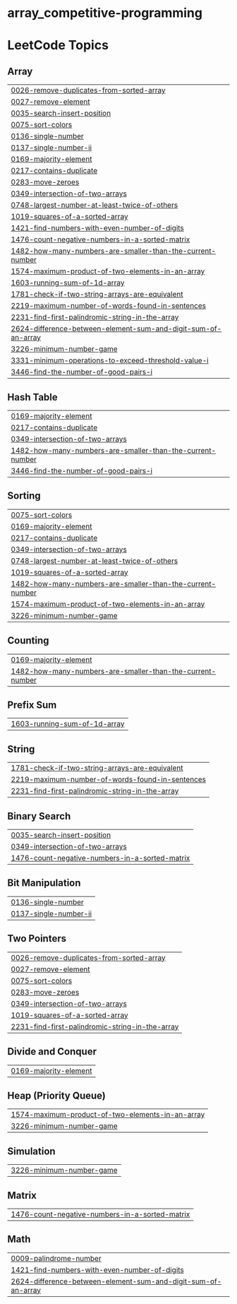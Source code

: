 # array_competitive-programming
<!---LeetCode Topics Start-->
# LeetCode Topics
## Array
|  |
| ------- |
| [0026-remove-duplicates-from-sorted-array](https://github.com/manlakhani2004/array_competitive-programming/tree/master/0026-remove-duplicates-from-sorted-array) |
| [0027-remove-element](https://github.com/manlakhani2004/array_competitive-programming/tree/master/0027-remove-element) |
| [0035-search-insert-position](https://github.com/manlakhani2004/array_competitive-programming/tree/master/0035-search-insert-position) |
| [0075-sort-colors](https://github.com/manlakhani2004/array_competitive-programming/tree/master/0075-sort-colors) |
| [0136-single-number](https://github.com/manlakhani2004/array_competitive-programming/tree/master/0136-single-number) |
| [0137-single-number-ii](https://github.com/manlakhani2004/array_competitive-programming/tree/master/0137-single-number-ii) |
| [0169-majority-element](https://github.com/manlakhani2004/array_competitive-programming/tree/master/0169-majority-element) |
| [0217-contains-duplicate](https://github.com/manlakhani2004/array_competitive-programming/tree/master/0217-contains-duplicate) |
| [0283-move-zeroes](https://github.com/manlakhani2004/array_competitive-programming/tree/master/0283-move-zeroes) |
| [0349-intersection-of-two-arrays](https://github.com/manlakhani2004/array_competitive-programming/tree/master/0349-intersection-of-two-arrays) |
| [0748-largest-number-at-least-twice-of-others](https://github.com/manlakhani2004/array_competitive-programming/tree/master/0748-largest-number-at-least-twice-of-others) |
| [1019-squares-of-a-sorted-array](https://github.com/manlakhani2004/array_competitive-programming/tree/master/1019-squares-of-a-sorted-array) |
| [1421-find-numbers-with-even-number-of-digits](https://github.com/manlakhani2004/array_competitive-programming/tree/master/1421-find-numbers-with-even-number-of-digits) |
| [1476-count-negative-numbers-in-a-sorted-matrix](https://github.com/manlakhani2004/array_competitive-programming/tree/master/1476-count-negative-numbers-in-a-sorted-matrix) |
| [1482-how-many-numbers-are-smaller-than-the-current-number](https://github.com/manlakhani2004/array_competitive-programming/tree/master/1482-how-many-numbers-are-smaller-than-the-current-number) |
| [1574-maximum-product-of-two-elements-in-an-array](https://github.com/manlakhani2004/array_competitive-programming/tree/master/1574-maximum-product-of-two-elements-in-an-array) |
| [1603-running-sum-of-1d-array](https://github.com/manlakhani2004/array_competitive-programming/tree/master/1603-running-sum-of-1d-array) |
| [1781-check-if-two-string-arrays-are-equivalent](https://github.com/manlakhani2004/array_competitive-programming/tree/master/1781-check-if-two-string-arrays-are-equivalent) |
| [2219-maximum-number-of-words-found-in-sentences](https://github.com/manlakhani2004/array_competitive-programming/tree/master/2219-maximum-number-of-words-found-in-sentences) |
| [2231-find-first-palindromic-string-in-the-array](https://github.com/manlakhani2004/array_competitive-programming/tree/master/2231-find-first-palindromic-string-in-the-array) |
| [2624-difference-between-element-sum-and-digit-sum-of-an-array](https://github.com/manlakhani2004/array_competitive-programming/tree/master/2624-difference-between-element-sum-and-digit-sum-of-an-array) |
| [3226-minimum-number-game](https://github.com/manlakhani2004/array_competitive-programming/tree/master/3226-minimum-number-game) |
| [3331-minimum-operations-to-exceed-threshold-value-i](https://github.com/manlakhani2004/array_competitive-programming/tree/master/3331-minimum-operations-to-exceed-threshold-value-i) |
| [3446-find-the-number-of-good-pairs-i](https://github.com/manlakhani2004/array_competitive-programming/tree/master/3446-find-the-number-of-good-pairs-i) |
## Hash Table
|  |
| ------- |
| [0169-majority-element](https://github.com/manlakhani2004/array_competitive-programming/tree/master/0169-majority-element) |
| [0217-contains-duplicate](https://github.com/manlakhani2004/array_competitive-programming/tree/master/0217-contains-duplicate) |
| [0349-intersection-of-two-arrays](https://github.com/manlakhani2004/array_competitive-programming/tree/master/0349-intersection-of-two-arrays) |
| [1482-how-many-numbers-are-smaller-than-the-current-number](https://github.com/manlakhani2004/array_competitive-programming/tree/master/1482-how-many-numbers-are-smaller-than-the-current-number) |
| [3446-find-the-number-of-good-pairs-i](https://github.com/manlakhani2004/array_competitive-programming/tree/master/3446-find-the-number-of-good-pairs-i) |
## Sorting
|  |
| ------- |
| [0075-sort-colors](https://github.com/manlakhani2004/array_competitive-programming/tree/master/0075-sort-colors) |
| [0169-majority-element](https://github.com/manlakhani2004/array_competitive-programming/tree/master/0169-majority-element) |
| [0217-contains-duplicate](https://github.com/manlakhani2004/array_competitive-programming/tree/master/0217-contains-duplicate) |
| [0349-intersection-of-two-arrays](https://github.com/manlakhani2004/array_competitive-programming/tree/master/0349-intersection-of-two-arrays) |
| [0748-largest-number-at-least-twice-of-others](https://github.com/manlakhani2004/array_competitive-programming/tree/master/0748-largest-number-at-least-twice-of-others) |
| [1019-squares-of-a-sorted-array](https://github.com/manlakhani2004/array_competitive-programming/tree/master/1019-squares-of-a-sorted-array) |
| [1482-how-many-numbers-are-smaller-than-the-current-number](https://github.com/manlakhani2004/array_competitive-programming/tree/master/1482-how-many-numbers-are-smaller-than-the-current-number) |
| [1574-maximum-product-of-two-elements-in-an-array](https://github.com/manlakhani2004/array_competitive-programming/tree/master/1574-maximum-product-of-two-elements-in-an-array) |
| [3226-minimum-number-game](https://github.com/manlakhani2004/array_competitive-programming/tree/master/3226-minimum-number-game) |
## Counting
|  |
| ------- |
| [0169-majority-element](https://github.com/manlakhani2004/array_competitive-programming/tree/master/0169-majority-element) |
| [1482-how-many-numbers-are-smaller-than-the-current-number](https://github.com/manlakhani2004/array_competitive-programming/tree/master/1482-how-many-numbers-are-smaller-than-the-current-number) |
## Prefix Sum
|  |
| ------- |
| [1603-running-sum-of-1d-array](https://github.com/manlakhani2004/array_competitive-programming/tree/master/1603-running-sum-of-1d-array) |
## String
|  |
| ------- |
| [1781-check-if-two-string-arrays-are-equivalent](https://github.com/manlakhani2004/array_competitive-programming/tree/master/1781-check-if-two-string-arrays-are-equivalent) |
| [2219-maximum-number-of-words-found-in-sentences](https://github.com/manlakhani2004/array_competitive-programming/tree/master/2219-maximum-number-of-words-found-in-sentences) |
| [2231-find-first-palindromic-string-in-the-array](https://github.com/manlakhani2004/array_competitive-programming/tree/master/2231-find-first-palindromic-string-in-the-array) |
## Binary Search
|  |
| ------- |
| [0035-search-insert-position](https://github.com/manlakhani2004/array_competitive-programming/tree/master/0035-search-insert-position) |
| [0349-intersection-of-two-arrays](https://github.com/manlakhani2004/array_competitive-programming/tree/master/0349-intersection-of-two-arrays) |
| [1476-count-negative-numbers-in-a-sorted-matrix](https://github.com/manlakhani2004/array_competitive-programming/tree/master/1476-count-negative-numbers-in-a-sorted-matrix) |
## Bit Manipulation
|  |
| ------- |
| [0136-single-number](https://github.com/manlakhani2004/array_competitive-programming/tree/master/0136-single-number) |
| [0137-single-number-ii](https://github.com/manlakhani2004/array_competitive-programming/tree/master/0137-single-number-ii) |
## Two Pointers
|  |
| ------- |
| [0026-remove-duplicates-from-sorted-array](https://github.com/manlakhani2004/array_competitive-programming/tree/master/0026-remove-duplicates-from-sorted-array) |
| [0027-remove-element](https://github.com/manlakhani2004/array_competitive-programming/tree/master/0027-remove-element) |
| [0075-sort-colors](https://github.com/manlakhani2004/array_competitive-programming/tree/master/0075-sort-colors) |
| [0283-move-zeroes](https://github.com/manlakhani2004/array_competitive-programming/tree/master/0283-move-zeroes) |
| [0349-intersection-of-two-arrays](https://github.com/manlakhani2004/array_competitive-programming/tree/master/0349-intersection-of-two-arrays) |
| [1019-squares-of-a-sorted-array](https://github.com/manlakhani2004/array_competitive-programming/tree/master/1019-squares-of-a-sorted-array) |
| [2231-find-first-palindromic-string-in-the-array](https://github.com/manlakhani2004/array_competitive-programming/tree/master/2231-find-first-palindromic-string-in-the-array) |
## Divide and Conquer
|  |
| ------- |
| [0169-majority-element](https://github.com/manlakhani2004/array_competitive-programming/tree/master/0169-majority-element) |
## Heap (Priority Queue)
|  |
| ------- |
| [1574-maximum-product-of-two-elements-in-an-array](https://github.com/manlakhani2004/array_competitive-programming/tree/master/1574-maximum-product-of-two-elements-in-an-array) |
| [3226-minimum-number-game](https://github.com/manlakhani2004/array_competitive-programming/tree/master/3226-minimum-number-game) |
## Simulation
|  |
| ------- |
| [3226-minimum-number-game](https://github.com/manlakhani2004/array_competitive-programming/tree/master/3226-minimum-number-game) |
## Matrix
|  |
| ------- |
| [1476-count-negative-numbers-in-a-sorted-matrix](https://github.com/manlakhani2004/array_competitive-programming/tree/master/1476-count-negative-numbers-in-a-sorted-matrix) |
## Math
|  |
| ------- |
| [0009-palindrome-number](https://github.com/manlakhani2004/array_competitive-programming/tree/master/0009-palindrome-number) |
| [1421-find-numbers-with-even-number-of-digits](https://github.com/manlakhani2004/array_competitive-programming/tree/master/1421-find-numbers-with-even-number-of-digits) |
| [2624-difference-between-element-sum-and-digit-sum-of-an-array](https://github.com/manlakhani2004/array_competitive-programming/tree/master/2624-difference-between-element-sum-and-digit-sum-of-an-array) |
<!---LeetCode Topics End-->